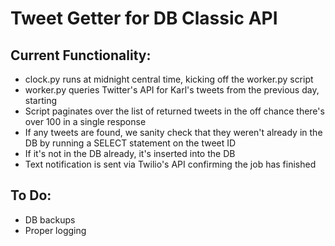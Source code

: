 # Tweet Getter for DB Classic API

## Current Functionality:
- clock.py runs at midnight central time, kicking off the worker.py script
- worker.py queries Twitter's API for Karl's tweets from the previous day, starting
- Script paginates over the list of returned tweets in the off chance there's over 100 in a single response
- If any tweets are found, we sanity check that they weren't already in the DB by running a SELECT statement on the tweet ID
- If it's not in the DB already, it's inserted into the DB
- Text notification is sent via Twilio's API confirming the job has finished

## To Do:
- DB backups
- Proper logging